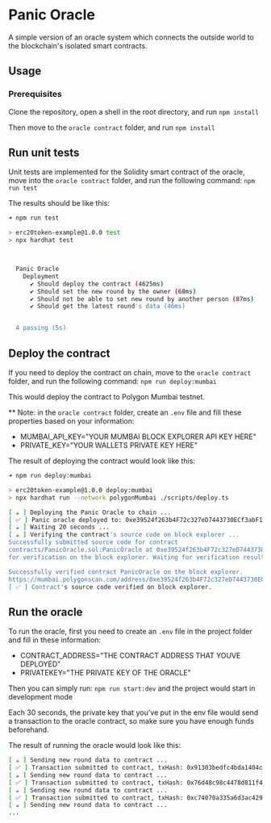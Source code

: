 # Panic Oracle
A simple version of an oracle system which connects the outside world to the blockchain's isolated smart contracts.

## Usage

### Prerequisites

Clone the repository, open a shell in the root directory, and run `npm install`

Then move to the `oracle contract` folder, and run `npm install`

## Run unit tests

Unit tests are implemented for the Solidity smart contract of the oracle, move into the `oracle contract` folder, 
and run the following command: `npm run test`

The results should be like this:

```bash
➜ npm run test

> erc20token-example@1.0.0 test
> npx hardhat test



  Panic Oracle
    Deployment
      ✔ Should deploy the contract (4625ms)
      ✔ Should set the new round by the owner (68ms)
      ✔ Should not be able to set new round by another person (87ms)
      ✔ Should get the latest round's data (46ms)


  4 passing (5s)
```

## Deploy the contract

If you need to deploy the contract on chain, move to the `oracle contract` folder, and run the following command: `npm run deploy:mumbai`

This would deploy the contract to Polygon Mumbai testnet.

** Note: in the `oracle contract` folder, create an `.env` file and fill these properties based on your information:

- MUMBAI_API_KEY="YOUR MUMBAI BLOCK EXPLORER API KEY HERE"
- PRIVATE_KEY="YOUR WALLETS PRIVATE KEY HERE"

The result of deploying the contract would look like this:

```bash
➜ npm run deploy:mumbai

> erc20token-example@1.0.0 deploy:mumbai
> npx hardhat run --network polygonMumbai ./scripts/deploy.ts

[ ☕️ ] Deploying the Panic Oracle to chain ...
[ ✅ ] Panic oracle deployed to: 0xe39524f263b4F72c327eD7443730ECf3abF1370a
[ ☕️ ] Waiting 20 seconds ...
[ ☕️ ] Verifying the contract's source code on block explorer ...
Successfully submitted source code for contract
contracts/PanicOracle.sol:PanicOracle at 0xe39524f263b4F72c327eD7443730ECf3abF1370a
for verification on the block explorer. Waiting for verification result...

Successfully verified contract PanicOracle on the block explorer.
https://mumbai.polygonscan.com/address/0xe39524f263b4F72c327eD7443730ECf3abF1370a#code
[ ✅ ] Contract's source code verified on block explorer.
```

## Run the oracle

To run the oracle, first you need to create an `.env` file in the project folder and fill in these information:

- CONTRACT_ADDRESS="THE CONTRACT ADDRESS THAT YOUVE DEPLOYED"
- PRIVATEKEY="THE PRIVATE KEY OF THE ORACLE"

Then you can simply run: `npm run start:dev` and the project would start in development mode

Each 30 seconds, the private key that you've put in the env file would send a transaction to the oracle contract, so make sure you have enough funds beforehand.

The result of running the oracle would look like this:

```bash
[ ☕️ ] Sending new round data to contract ...
[ ✅ ] Transaction submitted to contract, txHash: 0x91303bedfc4bda1404ce4cccaa9a53679475da28f886383e5878539d7a635646
[ ☕️ ] Sending new round data to contract ...
[ ✅ ] Transaction submitted to contract, txHash: 0x76d48c98c4478d811f436ce88d51373577872ca1bfc3adbb81b3e75d1696049b
[ ☕️ ] Sending new round data to contract ...
[ ✅ ] Transaction submitted to contract, txHash: 0xc74070a335a6d3ac429acac10f01c2255ce07591219f3ac0d0f27872267e61ca
[ ☕️ ] Sending new round data to contract ...
...
```
